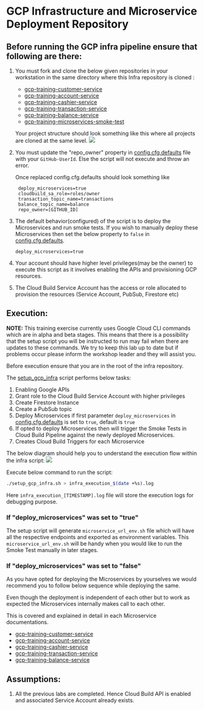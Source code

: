 # GCP Infrastructure and Microservice Deployment Repository

## Before running the GCP infra pipeline ensure that following are there:
1. You must fork and clone the below given repositories in your workstation in the same directory where this Infra repository is cloned :
   * [gcp-training-customer-service](https://github.com/armakuni/gcp-training-customer-service)
   * [gcp-training-account-service](https://github.com/armakuni/gcp-training-account-service)
   * [gcp-training-cashier-service](https://github.com/armakuni/gcp-training-cashier-service)
   * [gcp-training-transaction-service](https://github.com/armakuni/gcp-training-transaction-service)
   * [gcp-training-balance-service](https://github.com/armakuni/gcp-training-balance-service)
   * [gcp-training-microservices-smoke-test](https://github.com/armakuni/gcp-training-microservices-smoke-test)

   Your project structure should look something like this where all projects are cloned at the same level.
   ![](images/project_structure.png)
2. You must update the "repo_owner" property in [config.cfg.defaults](config.cfg.defaults) file with your ```GitHub-UserId```.
   Else the script will not execute and throw an error.
   
   Once replaced config.cfg.defaults should look something like
   ```
    deploy_microservices=true
    cloudbuild_sa_role=roles/owner
    transaction_topic_name=transactions
    balance_topic_name=balance
    repo_owner=[GITHUB_ID]
   ```
3. The default behavior(configured) of the script is to deploy the Microservices and run smoke tests.
    If you wish to manually deploy these Microservices then set the below property to ```false``` in [config.cfg.defaults](config.cfg.defaults).
   ```
   deploy_microservices=true
   ```
4. Your account should have higher level privileges(may be the owner) to execute this script as it involves enabling the APIs and provisioning GCP resources.
5. The Cloud Build Service Account has the access or role allocated to provision the resources (Service Account, PubSub, Firestore etc)
   
## Execution:

**NOTE:** This training exercise currently uses Google Cloud CLI commands which are in alpha and beta stages. This means that there is a possibility that the setup script you will be instructed to run may fail when there are updates to these commands. We try to keep this lab up to date but if problems occur please inform the workshop leader and they will assist you.

Before execution ensure that you are in the root of the infra repository.

The [setup_gcp_infra](setup_gcp_infra.sh) script performs below tasks:
1. Enabling Google APIs
2. Grant role to the Cloud Build Service Account with higher privileges
3. Create Firestore Instance
4. Create a PubSub topic
5. Deploy Microservices if first parameter ```deploy_microservices``` in [config.cfg.defaults](config.cfg.defaults) is set to ```true```, default is ```true```
6. If opted to deploy Microservices then will trigger the Smoke Tests in Cloud Build Pipeline against the newly deployed Microservices.
7. Creates Cloud Build Triggers for each Microservice
   
The below diagram should help you to understand the execution flow within the infra script:
![](images/infra_script_request_flow_diagram.png)
   
Execute below command to run the script:

```bash
./setup_gcp_infra.sh > infra_execution_$(date +%s).log
```

Here ```infra_execution_[TIMESTAMP].log``` file will store the execution logs for debugging purpose.

### If "deploy_microservices" was set to "true"
The setup script will generate ```microservice_url_env.sh``` file which will have all the respective endpoints and exported as environment variables.
This ```microservice_url_env.sh``` will be handy when you would like to run the Smoke Test manually in later stages.

### If "deploy_microservices" was set to "false"
As you have opted for deploying the Microservices by yourselves we would recommend you to follow below sequence while deploying the same.

Even though the deployment is independent of each other but to work as expected the Microservices internally makes call to each other.

This is covered and explained in detail in each Microservice documentations.

* [gcp-training-customer-service](https://github.com/armakuni/gcp-training-customer-service)
* [gcp-training-account-service](https://github.com/armakuni/gcp-training-account-service)
* [gcp-training-cashier-service](https://github.com/armakuni/gcp-training-cashier-service)
* [gcp-training-transaction-service](https://github.com/armakuni/gcp-training-transaction-service)
* [gcp-training-balance-service](https://github.com/armakuni/gcp-training-balance-service)

## Assumptions: 

1. All the previous labs are completed. Hence Cloud Build API is enabled and associated Service Account already exists.
